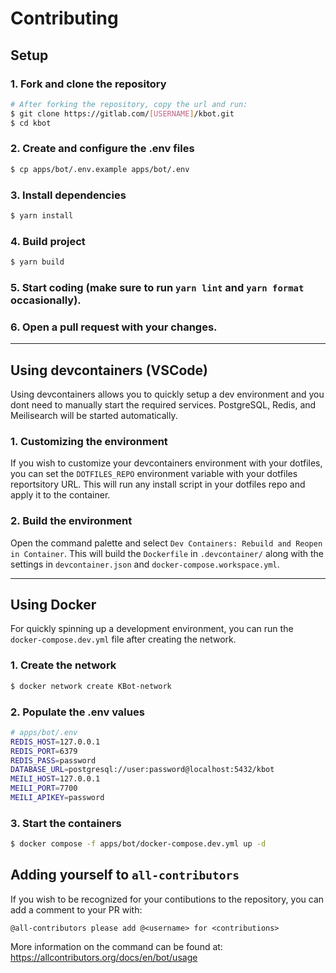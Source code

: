 # Contributing

## Setup

### 1. Fork and clone the repository

```bash
# After forking the repository, copy the url and run:
$ git clone https://gitlab.com/[USERNAME]/kbot.git
$ cd kbot
```

### 2. Create and configure the .env files

```bash
$ cp apps/bot/.env.example apps/bot/.env
```

### 3. Install dependencies

```bash
$ yarn install
```

### 4. Build project

```bash
$ yarn build
```

### 5. Start coding (make sure to run `yarn lint` and `yarn format` occasionally).

### 6. Open a pull request with your changes.

---

## Using devcontainers (VSCode)

Using devcontainers allows you to quickly setup a dev environment and you dont need to manually start the required services. PostgreSQL, Redis, and Meilisearch will be started automatically.

### 1. Customizing the environment

If you wish to customize your devcontainers environment with your dotfiles,
you can set the `DOTFILES_REPO` environment variable with your dotfiles reportsitory URL. This will run any install script in your dotfiles repo and apply it to the container.

### 2. Build the environment

Open the command palette and select `Dev Containers: Rebuild and Reopen in Container`.
This will build the `Dockerfile` in `.devcontainer/` along with the settings in `devcontainer.json` and `docker-compose.workspace.yml`.

---

## Using Docker

For quickly spinning up a development environment, you can run the `docker-compose.dev.yml` file after creating the network.

### 1. Create the network

```bash
$ docker network create KBot-network
```

### 2. Populate the .env values

```bash
# apps/bot/.env
REDIS_HOST=127.0.0.1
REDIS_PORT=6379
REDIS_PASS=password
DATABASE_URL=postgresql://user:password@localhost:5432/kbot
MEILI_HOST=127.0.0.1
MEILI_PORT=7700
MEILI_APIKEY=password
```

### 3. Start the containers

```bash
$ docker compose -f apps/bot/docker-compose.dev.yml up -d
```

## Adding yourself to `all-contributors`

If you wish to be recognized for your contibutions to the repository, you can add a comment to your PR with:

```
@all-contributors please add @<username> for <contributions>
```

More information on the command can be found at: https://allcontributors.org/docs/en/bot/usage
